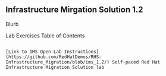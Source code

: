 
Infrastructure Mirgation Solution 1.2
---------------------------------------------------------------------

Blurb

Lab Exercises Table of Contents
~~~~~~~~~~~~~~~~~~~~~~~~~~~~~~~

[Link to IMS Open Lab Instructions](https://github.com/RedHatDemos/RHS-Infrastructure_Migration/blob/ims_1.2/) Self-paced Red Hat Infrastructure Migration Solution lab 
